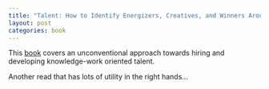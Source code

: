 ```yaml
---
title: "Talent: How to Identify Energizers, Creatives, and Winners Around the World"
layout: post
categories: book
---
```


This [book](https://www.amazon.com/Talent-Identify-Energizers-Creatives-Winners/dp/1250275814) covers an unconventional approach towards hiring and developing knowledge-work oriented talent.

Another read that has lots of utility in the right hands...
